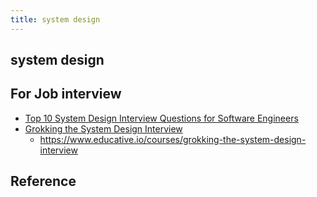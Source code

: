 ```yaml
---
title: system design
---
```


## system design


## For Job interview
- [Top 10 System Design Interview Questions for Software Engineers](https://hackernoon.com/top-10-system-design-interview-questions-for-software-engineers-8561290f0444)
- [Grokking the System Design Interview](https://www.educative.io/collection/5668639101419520/5649050225344512)
    - https://www.educative.io/courses/grokking-the-system-design-interview


## Reference
